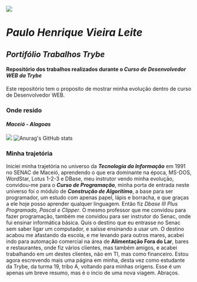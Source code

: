![](https://github.com/phvleite/trybe-exercicios/blob/main/a-fundamentos-do-desenvolvimento-web/bloco-03-introducao-a-html-e-css/dia-01-b-html-e-css-estruturas-de-pagina/banner-trybe-t19a-transparente-2.png?raw=true)
# _Paulo Henrique Vieira Leite_

## _Portifólio Trabalhos Trybe_
#### Repositório dos trabalhos realizados durante o _Curso de Desenvolvedor WEB da Trybe_
Este repositório tem o proposito de mostrar minha evolução dentro de curso de Desenvolvedor WEB.

### Onde resido
#### _Maceió - Alagoas_

![](https://scontent.fmcz3-1.fna.fbcdn.net/v/t39.30808-6/s960x960/259544754_4908489839182408_415458012704865411_n.jpg?_nc_cat=108&ccb=1-5&_nc_sid=730e14&_nc_eui2=AeE3iwqUd45_9qX3-jD33rq27t3EvWT1Jsru3cS9ZPUmyh9Vy8WG7i7VCipZsp0FIEaM1657LpyPOXLv92tM-gFj&_nc_ohc=IrzGfhdC4OAAX9PKGCD&_nc_ht=scontent.fmcz3-1.fna&oh=e72d245dfa8acfbe2e72af3e45770871&oe=619F6689)
![Anurag's GitHub stats](https://github-readme-stats.vercel.app/api?username=phvleite&hide=contribs,prs&show_icons=true)

### Minha trajetória
Iniciei minha trajetória no universo da **_Tecnologia da Informação_** em 1991 no SENAC de Maceió, aprendendo o que era dominante na época, MS-DOS, WordStar, Lotus 1-2-3 e DBase,
meu instrutor vendo minha evolução, convidou-me para o **_Curso de Programação_**, minha porta de entrada neste universo foi o módulo de **_Construção de Algorítimo_**,
a base para ser programador, um estudo com apenas papel, lápis e borracha, e que graças a ele hoje posso aprender qualquer linguagem. Então fiz _Dbase III Plus Programado,
Pascal e Clipper_. O mesmo professor que me convidou para fazer programação, também me convidou para ser instrutor do Senac, onde fui ensinar informática
básica. Quis o destino que eu entrasse no Senac sem saber ligar um computador, e saísse ensinando a usar um. O destino acabou me afastando da escola,
e me levando para outros mares, acabei indo para automação comercial na área de **Alimentação Fora do Lar**, bares e restaurantes,
onde fiz vários clientes, mas também amigos, e acabei trabalhando em um destes clientes, não em TI, mas como financeiro. Estou agora
escrevendo mais uma página em minha, desta vez como estudante da Trybe, da turma 19, tribo A, voltando para minhas
origens. Esse é um apenas um breve resumo, mas é o incio de uma nova viagem. Abraços.
